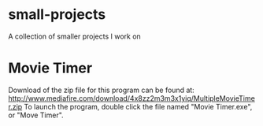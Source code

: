 small-projects
==============

A collection of smaller projects I work on

Movie Timer
===========
Download of the zip file for this program can be found at:
http://www.mediafire.com/download/4x8zz2m3m3x1yiq/MultipleMovieTimer.zip
To launch the program, double click the file named "Movie Timer.exe", or "Move Timer".
